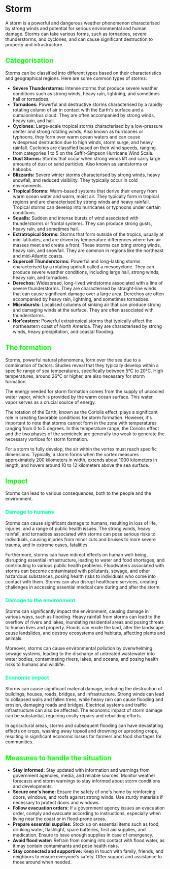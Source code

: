 <style>
h2 {color: #00ff00;}
h3 {color: #00ffaa;}
h4 {color: #00ffff}
em {color: orange}
</style>

# Storm

A storm is a powerful and dangerous weather phenomenon characterised by strong winds and potential for serious environmental and human damage. Storms can take various forms, such as tornadoes, severe thunderstorms, and cyclones, and can cause significant destruction to property and infrastructure.

## Categorisation

Storms can be classified into different types based on their characteristics and geographical regions. Here are some common types of storms:

- **Severe Thunderstorms:** Intense storms that produce severe weather conditions such as strong winds, heavy rain, lightning, and sometimes hail or tornadoes.
- **Tornadoes:** Powerful and destructive storms characterised by a rapidly rotating column of air in contact with the Earth's surface and a cumulonimbus cloud. They are often accompanied by strong winds, heavy rain, and hail.
- **Cyclones:** Large-scale tropical storms characterised by a low-pressure center and strong rotating winds. Also known as hurricanes or typhoons, they form over warm ocean waters and can cause widespread destruction due to high winds, storm surge, and heavy rainfall. Cyclones are classified based on their wind speeds, ranging from categories 1 to 5 on the Saffir-Simpson Hurricane Wind Scale.
- **Dust Storms:** Storms that occur when strong winds lift and carry large amounts of dust or sand particles. Also known as sandstorms or haboobs.
- **Blizzards:** Severe winter storms characterised by strong winds, heavy snowfall, and reduced visibility. They typically occur in cold environments.
- **Tropical Storms:** Warm-based systems that derive their energy from warm ocean water and warm, moist air. They typically form in tropical regions and are characterised by strong winds and heavy rainfall. Tropical storms can develop into hurricanes or typhoons under certain conditions.
- **Squalls:** Sudden and intense bursts of wind associated with thunderstorms or frontal systems. They can produce strong gusts, heavy rain, and sometimes hail.
- **Extratropical Storms:** Storms that form outside of the tropics, usually at mid-latitudes, and are driven by temperature differences where two air masses meet and create a front. These storms can bring strong winds, heavy rain, and snowfall. They are common in regions like the northeast and mid-Atlantic coasts.
- **Supercell Thunderstorms:** Powerful and long-lasting storms characterised by a rotating updraft called a mesocyclone. They can produce severe weather conditions, including large hail, strong winds, heavy rain, and tornadoes.
- **Derechos:** Widespread, long-lived windstorms associated with a line of severe thunderstorms. They are characterised by straight-line winds that can cause significant damage over a large area. Derechos are often accompanied by heavy rain, lightning, and sometimes tornadoes.
- **Microbursts:** Localised columns of sinking air that can produce strong and damaging winds at the surface. They are often associated with thunderstorms.
- **Nor'easters:** Powerful extratropical storms that typically affect the northeastern coast of North America. They are characterised by strong winds, heavy precipitation, and coastal flooding.

## The formation

Storms, powerful natural phenomena, form over the sea due to a combination of factors. Studies reveal that they typically develop within a specific range of sea temperatures, specifically between 5°C to 20°C. High temperatures, around 26°C or higher, are also necessary for storm formation.

The energy needed for storm formation comes from the supply of uncooled water vapor, which is provided by the warm ocean surface. This water vapor serves as a crucial source of energy.

The rotation of the Earth, known as the Coriolis effect, plays a significant role in creating favorable conditions for storm formation. However, it's important to note that storms cannot form in the zone with temperatures ranging from 0 to 5 degrees. In this temperature range, the Coriolis effect and the two phases of the semicircle are generally too weak to generate the necessary vortices for storm formation.

For a storm to fully develop, the air within the vortex must reach specific dimensions. Typically, a storm forms when the vortex measures approximately 200 kilometers in width, extends about 1000 kilometers in length, and hovers around 10 to 12 kilometers above the sea surface.

## Impact

Storms can lead to various consequences, both to the people and the environment.

### Damage to humans

Storms can cause significant damage to humans, resulting in loss of life, injuries, and a range of public health issues. The strong winds, heavy rainfall, and tornadoes associated with storms can pose serious risks to individuals, causing injuries from minor cuts and bruises to more severe trauma, and in extreme cases, fatalities.

Furthermore, storms can have indirect effects on human well-being, disrupting essential infrastructure, leading to water and food shortages, and contributing to various public health problems. Floodwaters associated with storms can become contaminated with pollutants, sewage, and other hazardous substances, posing health risks to individuals who come into contact with them. Storms can also disrupt healthcare services, creating challenges in accessing essential medical care during and after the storm.

### Damage to the environment

Storms can significantly impact the environment, causing damage in various ways, such as flooding. Heavy rainfall from storms can lead to the overflow of rivers and lakes, inundating residential areas and posing threats to human lives and property. Floods can erode the land, alter the landscape, cause landslides, and destroy ecosystems and habitats, affecting plants and animals.

Moreover, storms can cause environmental pollution by overwhelming sewage systems, leading to the discharge of untreated wastewater into water bodies, contaminating rivers, lakes, and oceans, and posing health risks to humans and wildlife.

### Economic impact

Storms can cause significant material damage, including the destruction of buildings, houses, roads, bridges, and infrastructure. Strong winds can lead to collapsed walls and fallen trees, while heavy rain can cause flooding and erosion, damaging roads and bridges. Electrical systems and traffic infrastructure can also be affected. The economic impact of storm damage can be substantial, requiring costly repairs and rebuilding efforts.

In agricultural areas, storms and subsequent flooding can have devastating effects on crops, washing away topsoil and drowning or uprooting crops, resulting in significant economic losses for farmers and food shortages for communities.

## Measures to handle the situation

- **Stay informed:** Stay updated with information and warnings from government agencies, media, and reliable sources. Monitor weather forecasts and storm warnings to stay informed about storm conditions and developments.
- **Secure one's home:** Ensure the safety of one's home by reinforcing doors, windows, and roofs against strong winds. Use sturdy materials if necessary to protect doors and windows.
- **Follow evacuation orders:** If a government agency issues an evacuation order, comply and evacuate according to instructions, especially when living near the coast or in flood-prone areas.
- **Prepare essential supplies:** Stock up on essential items such as food, drinking water, flashlight, spare batteries, first aid supplies, and medication. Ensure to have enough supplies in case of emergency.
- **Avoid flood water:** Refrain from coming into contact with flood water, as it may contain contaminants and pose health risks.
- **Stay connected and supportive:** Keep in touch with family, friends, and neighbors to ensure everyone's safety. Offer support and assistance to those around when needed.
